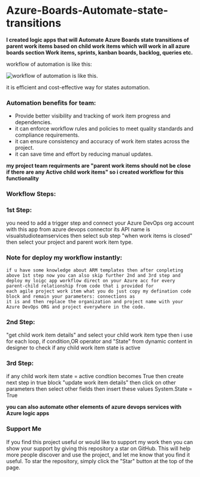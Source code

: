 # Azure-Boards-Automate-state-transitions
**I created logic apps that will Automate Azure Boards state transitions of parent work items based on child work items which will work in all azure boards section Work items, sprints, kanban boards, backlog, queries etc.**

workflow of automation is like this:

![workflow of automation is like this](https://github.com/usman-ahmad-22/Azure-Boards-Automate-state-transitions-Project/blob/main/84541089-46361500-acbc-11ea-927a-7d76d730526e.png).

it is efficient and cost-effective way for states automation.
### Automation benefits for  team:
* Provide better visibility and tracking of work item progress and dependencies.
* it can enforce workflow rules and policies to meet quality standards and compliance requirements.
* it can ensure consistency and accuracy of work item states across the project.
* it can save time and effort by reducing manual updates.

**my project team requirments are "parent work items should not be close if there are any Active child work items" so i created workflow for this functionality**

### Workflow Steps:
### 1st Step:
you need to add a trigger step and connect your Azure DevOps org account with this app from azure devops connector its API name is visualstudioteamservices  then select sub step "when work items is closed" then select your project and parent work item type.
### Note for deploy my workflow instantly:
    if u have some knowledge about ARM templates then after conpleting above 1st step now you can also skip further 2nd and 3rd step and
    deploy my loigc app workflow direct on your Azure acc for every parent-child relationship from code that i provided for
    each agile project work item what you do just copy my defination code block and remain your parameters: connections as 
    it is and then replace the organization and project name with your Azure DevOps ORG and project everywhere in the code.
### 2nd Step:
"get child work item details" and select your child work item type then i use for each loop, if condition,OR operator and "State" from dynamic content in designer to check if any child work item state is active
### 3rd Step:
if any child work item state =  active condtion becomes True then create next step in true block "update work item details" then click on other parameters then select other fields then insert these values System.State = True

**you can also automate other elements of azure devops services with Azure logic apps**
### Support Me
If you find this project useful or would like to support my work then you can show your support by giving this repository a star on GitHub. This will help more people discover and use the project, and let me know that you find it useful. To star the repository, simply click the "Star" button at the top of the page.
